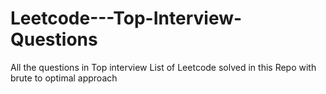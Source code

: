 # Leetcode---Top-Interview-Questions
All the questions in Top interview List of Leetcode solved in this Repo with brute to optimal approach 
